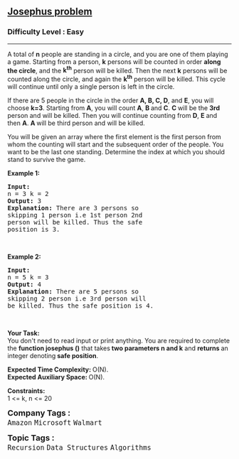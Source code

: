 <h2><a href="https://www.geeksforgeeks.org/problems/josephus-problem/1">Josephus problem</a></h2><h3>Difficulty Level : Easy</h3><hr><div class="problems_problem_content__Xm_eO"><p>A total of <strong>n</strong> people are standing in a circle, and you are one of them playing a game. Starting from a person, <strong>k</strong> persons will be counted in order <strong>along the circle</strong>, and the <strong>k<sup>th</sup></strong> person will be killed. Then the next <strong>k</strong> persons will be counted along the circle, and again the <strong>k<sup>th</sup></strong>&nbsp;person will be killed. This cycle will continue until only a single person is left in the circle.</p>
<p>If there are 5 people in the circle in the order <strong>A, B, C, D</strong>, and <strong>E</strong>, you will choose <strong>k=3</strong>. Starting from <strong>A</strong>, you will count <strong>A</strong>, <strong>B </strong>and <strong>C</strong>. <strong>C </strong>will be the <strong>3rd </strong>person and will be killed. Then you will continue counting from <strong>D</strong>, <strong>E </strong>and then <strong>A</strong>. <strong>A </strong>will be third person and will be killed.&nbsp;</p>
<p>You will be given an array where the first element is the first person from whom the counting will start and the subsequent order of the people. You want to be the last one standing. Determine the index at which you should stand to survive the game.</p>
<p><strong>Example 1:</strong></p>
<pre><strong>Input:
</strong>n = 3 k = 2
<strong>Output: </strong>3<strong>
Explanation: </strong>There are 3 persons so 
skipping 1 person i.e 1st person 2nd 
person will be killed. Thus the safe 
position is 3.</pre>
<p>&nbsp;</p>
<p><strong>Example 2:</strong></p>
<pre><strong>Input:
</strong>n = 5 k = 3
<strong>Output: </strong>4<strong>
Explanation: </strong>There are 5 persons so 
skipping 2 person i.e 3rd person will 
be killed. Thus the safe position is 4.
</pre>
<p>&nbsp;</p>
<p><strong>Your Task:</strong><br>You don't need to read input or print anything.&nbsp;You are required to complete the <strong>function josephus ()</strong> that takes<strong> two parameters n and k</strong> and <strong>returns </strong>an integer denoting<strong> safe position</strong>.&nbsp;</p>
<p><strong>Expected Time Complexity:&nbsp;</strong>O(N).<br><strong>Expected Auxiliary Space:&nbsp;</strong>O(N).</p>
<p><strong>Constraints:</strong><br>1 &lt;= k, n &lt;= 20</p></div><p><span style=font-size:18px><strong>Company Tags : </strong><br><code>Amazon</code>&nbsp;<code>Microsoft</code>&nbsp;<code>Walmart</code>&nbsp;<br><p><span style=font-size:18px><strong>Topic Tags : </strong><br><code>Recursion</code>&nbsp;<code>Data Structures</code>&nbsp;<code>Algorithms</code>&nbsp;